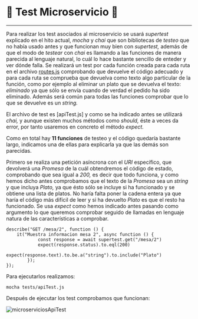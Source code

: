 

# :book: Test Microservicio :book:

---

Para realizar los test asociados al microservicio se usará *supertest* explicado en el hito actual, *mocha* y *chai* que son bibliotecas de *testeo* que no había usado antes y que funcionan muy bien con *supertest,* además de que el modo de *testear* con *chai* es llamando a las funciones de manera parecida al lenguaje natural, lo cuál lo hace bastante sencillo de enteder y ver dónde falla. Se realizará un test por cada función creada para cada ruta en el archivo [routes.js](https://github.com/LCinder/Order-n-Go/blob/master/src/routes.js) comprobando que devuelve el código adecuado y para cada ruta se comprueba que devuelva como texto algo particular de la función, como por ejemplo al eliminar un plato que se devuelva el texto: *eliminado* ya que sólo se envía cuando de verdad el pedido ha sido eliminado. Además será común para todas las funciones comprobar que lo que se devuelve es un *string.*

El archivo de test es [apiTest.js] y como se ha indicado antes se utilizará *chai,* y aunque existen muchos métodos como *should,* éste a veces da error, por tanto usaremos en concreto el método *expect.*

Como en total hay **11 funciones** de testeo y el código quedaría bastante largo, indicamos una de ellas para explicarla ya que las demás son parecidas.

Primero se realiza una petición asíncrona con el *URI* específico, que devolverá una *Promesa* de la cuál obtendremos el código de estado, comprobando que sea igual a *200,* es decir que todo funciona, y como hemos dicho antes comprobamos que el texto de la *Promesa* sea un *string* y que incluya *Plato,* ya que ésto sólo se incluye si ha funcionado y se obtiene una lista de platos. No haría falta poner la cadena entera ya que haría el código más difícil de leer y si ha devuelto *Plato* es que el resto ha funcionado. Se usa *expect* como hemos indicado antes pasando como argumento lo que queremos comprobar seguido de llamadas en lenguaje natura de las características a comprobar.

~~~
describe("GET /mesa/2", function () {
	it("Muestra informacion mesa 2", async function () {
			const response = await supertest.get("/mesa/2")
			expect(response.status).to.eql(200)
			expect(response.text).to.be.a("string").to.include("Plato")
		});
});
~~~

Para ejecutarlos realizamos:

`mocha tests/apiTest.js` 

Después de ejecutar los test comprobamos que funcionan:

![microserviciosApiTest](https://github.com/LCinder/Order-n-Go/blob/master/docs/img/microserviciosApiTest.PNG)
